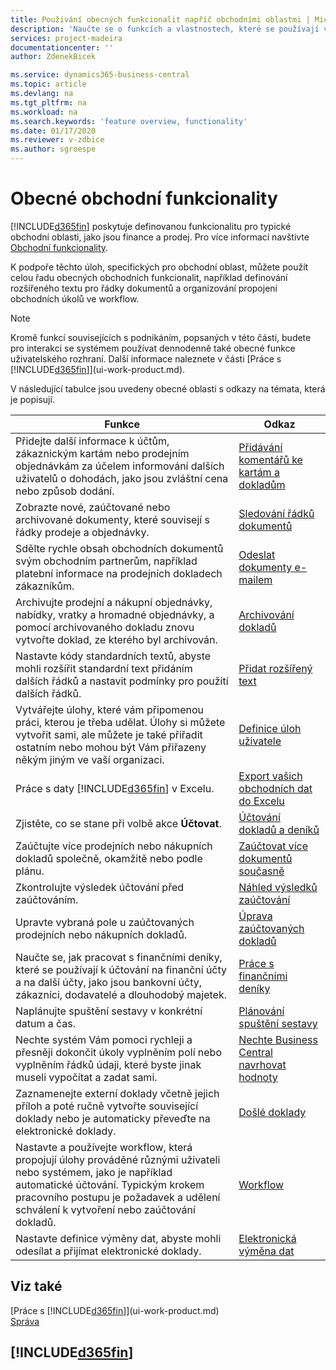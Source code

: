 ```yaml
---
title: Používání obecných funkcionalit napříč obchodními oblastmi | Microsoft Docs
description: 'Naučte se o funkcích a vlastnostech, které se používají ve všech obchodních oblastech Business Central.'
services: project-madeira
documentationcenter: ''
author: ZdenekBicek

ms.service: dynamics365-business-central
ms.topic: article
ms.devlang: na
ms.tgt_pltfrm: na
ms.workload: na
ms.search.keywords: 'feature overview, functionality'
ms.date: 01/17/2020
ms.reviewer: v-zdbice
ms.author: sgroespe
---
```

# Obecné obchodní funkcionality

[!INCLUDE[d365fin](includes/d365fin_md.md)] poskytuje definovanou funkcionalitu pro typické obchodní oblasti, jako jsou finance a prodej. Pro více informací navštivte [Obchodní funkcionality](across-business-functionality.md).

K podpoře těchto úloh, specifických pro obchodní oblast, můžete použít celou řadu obecných obchodních funkcionalit, například definování rozšířeného textu pro řádky dokumentů a organizování propojení obchodních úkolů ve workflow.

> [!NOTE]
> Kromě funkcí souvisejících s podnikáním, popsaných v této části, budete pro interakci se systémem používat dennodenně také obecné funkce uživatelského rozhraní. Další informace naleznete v části [Práce s [!INCLUDE[d365fin](includes/d365fin_md.md)]](ui-work-product.md).

V následující tabulce jsou uvedeny obecné oblasti s odkazy na témata, která je popisují.

| Funkce | Odkaz |
| --- | --- |
|Přidejte další informace k účtům, zákaznickým kartám nebo prodejním objednávkám za účelem informování dalších uživatelů o dohodách, jako jsou zvláštní cena nebo způsob dodání.|[Přidávání komentářů ke kartám a dokladům](across-how-use-comments.md)|
|Zobrazte nové, zaúčtované nebo archivované dokumenty, které souvisejí s řádky prodeje a objednávky.|[Sledování řádků dokumentů](across-how-to-track-document-lines.md)|
|Sdělte rychle obsah obchodních dokumentů svým obchodním partnerům, například platební informace na prodejních dokladech zákazníkům. |[Odeslat dokumenty e-mailem](ui-how-send-documents-email.md) |
|Archivujte prodejní a nákupní objednávky, nabídky, vratky a hromadné objednávky, a pomocí archivovaného dokladu znovu vytvořte doklad, ze kterého byl archivován.|[Archivování dokladů](across-how-to-archive-documents.md)|
|Nastavte kódy standardních textů, abyste mohli rozšířit standardní text přidáním dalších řádků a nastavit podmínky pro použití dalších řádků. |[Přidat rozšířený text](ui-how-define-ext-text.md) |
|Vytvářejte úlohy, které vám připomenou práci, kterou je třeba udělat. Úlohy si můžete vytvořit sami, ale můžete je také přiřadit ostatním nebo mohou být Vám přiřazeny někým jiným ve vaší organizaci.|[Definice úloh uživatele](across-user-tasks.md)|
|Práce s daty [!INCLUDE[d365fin](includes/d365fin_md.md)] v Excelu.|[Export vašich obchodních dat do Excelu](about-export-data.md)|
|Zjistěte, co se stane při volbě akce **Účtovat**.|[Účtování dokladů a deníků](ui-post-documents-journals.md)|
|Zaúčtujte více prodejních nebo nákupních dokladů společně, okamžitě nebo podle plánu.|[Zaúčtovat více dokumentů současně](ui-batch-posting.md)|
|Zkontrolujte výsledek účtování před zaúčtováním.|[Náhled výsledků zaúčtování](ui-how-preview-post-results.md)|
|Upravte vybraná pole u zaúčtovaných prodejních nebo nákupních dokladů.|[Úprava zaúčtovaných dokladů](cross-edit-posted-document.md) |
|Naučte se, jak pracovat s finančními deníky, které se používají k účtování na finanční účty a na další účty, jako jsou bankovní účty, zákazníci, dodavatelé a dlouhodobý majetek.|[Práce s finančními deníky](ui-work-general-journals.md)|
|Naplánujte spuštění sestavy v konkrétní datum a čas.|[Plánování spuštění sestavy](ui-work-report.md#ScheduleReport)|
|Nechte systém Vám pomoci rychleji a přesněji dokončit úkoly vyplněním polí nebo vyplněním řádků údaji, které byste jinak museli vypočítat a zadat sami.|[Nechte Business Central navrhovat hodnoty](ui-let-system-suggest-values.md)|
|Zaznamenejte externí doklady včetně jejich příloh a poté ručně vytvořte související doklady nebo je automaticky převeďte na elektronické doklady.|[Došlé doklady](across-income-documents.md)|
|Nastavte a používejte workflow, která propojují úlohy prováděné různými uživateli nebo systémem, jako je například automatické účtování. Typickým krokem pracovního postupu je požadavek a udělení schválení k vytvoření nebo zaúčtování dokladů.|[Workflow](across-workflow.md)|
|Nastavte definice výměny dat, abyste mohli odesílat a přijímat elektronické doklady.|[Elektronická výměna dat](across-data-exchange.md) |

## Viz také

[Práce s [!INCLUDE[d365fin](includes/d365fin_md.md)]](ui-work-product.md)  
[Správa](admin-setup-and-administration.md)

## [!INCLUDE[d365fin](includes/free_trial_md.md)]  
